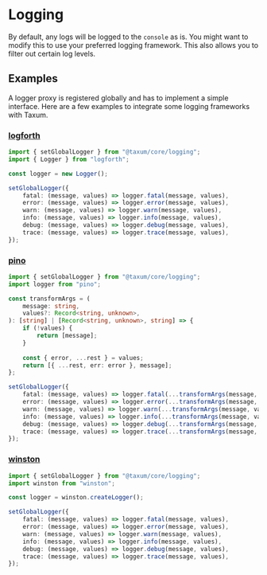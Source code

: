 # Logging

By default, any logs will be logged to the `console` as is. You might want to modify this to use your preferred logging
framework. This also allows you to filter out certain log levels.

## Examples

A logger proxy is registered globally and has to implement a simple interface. Here are a few examples to integrate some
logging frameworks with Taxum.

### [logforth](https://github.com/dasprid/logforth) 

```ts
import { setGlobalLogger } from "@taxum/core/logging";
import { Logger } from "logforth";

const logger = new Logger();

setGlobalLogger({
    fatal: (message, values) => logger.fatal(message, values),
    error: (message, values) => logger.error(message, values),
    warn: (message, values) => logger.warn(message, values),
    info: (message, values) => logger.info(message, values),
    debug: (message, values) => logger.debug(message, values),
    trace: (message, values) => logger.trace(message, values),
});
```

### [pino](https://github.com/pinojs/pino)

```ts
import { setGlobalLogger } from "@taxum/core/logging";
import logger from "pino";

const transformArgs = (
    message: string,
    values?: Record<string, unknown>,
): [string] | [Record<string, unknown>, string] => {
    if (!values) {
        return [message];
    }
    
    const { error, ...rest } = values;
    return [{ ...rest, err: error }, message];
};

setGlobalLogger({
    fatal: (message, values) => logger.fatal(...transformArgs(message, values)),
    error: (message, values) => logger.error(...transformArgs(message, values)),
    warn: (message, values) => logger.warn(...transformArgs(message, values)),
    info: (message, values) => logger.info(...transformArgs(message, values)),
    debug: (message, values) => logger.debug(...transformArgs(message, values)),
    trace: (message, values) => logger.trace(...transformArgs(message, values)),
});
```

### [winston](https://github.com/winstonjs/winston)

```ts
import { setGlobalLogger } from "@taxum/core/logging";
import winston from "winston";

const logger = winston.createLogger();

setGlobalLogger({
    fatal: (message, values) => logger.fatal(message, values),
    error: (message, values) => logger.error(message, values),
    warn: (message, values) => logger.warn(message, values),
    info: (message, values) => logger.info(message, values),
    debug: (message, values) => logger.debug(message, values),
    trace: (message, values) => logger.trace(message, values),
});
```

